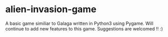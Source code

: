 # alien-invasion-game
A basic game similiar to Galaga written in Python3 using Pygame.
Will continue to add new features to this game. Suggestions are welcomed !! :)
